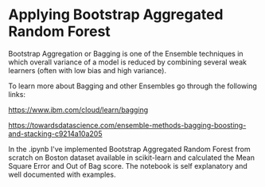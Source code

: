 # Applying Bootstrap Aggregated Random Forest

Bootstrap Aggregation or Bagging is one of the Ensemble techniques in which overall variance of a model is reduced by combining several weak learners (often with low bias and high variance). 

To learn more about Bagging and other Ensembles go through the following links:

https://www.ibm.com/cloud/learn/bagging

https://towardsdatascience.com/ensemble-methods-bagging-boosting-and-stacking-c9214a10a205

In the .ipynb I've implemented Bootstrap Aggregated Random Forest from scratch on Boston dataset available in scikit-learn and calculated the Mean Square Error and Out of Bag score. The notebook is self explanatory and well documented with examples.
